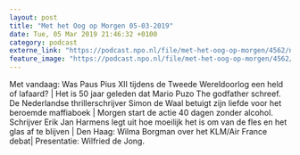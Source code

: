 ```yaml
---
layout: post
title: "Met het Oog op Morgen 05-03-2019"
date: Tue, 05 Mar 2019 21:46:32 +0100
category: podcast
externe_link: "https://podcast.npo.nl/file/met-het-oog-op-morgen/4562/nporadio1_met-het-oog-op-morgen_20190305_met-het-oog-op-morgen-05-03-2019_V5KZH1.mp3"
feature_image: "https://podcast.npo.nl/file/met-het-oog-op-morgen/4562/nporadio1_met-het-oog-op-morgen_20190305_met-het-oog-op-morgen-05-03-2019_V5KZH1.mp3"
---
```


Met vandaag: Was Paus Pius XII tijdens de Tweede Wereldoorlog een held of lafaard? | Het is 50 jaar geleden dat Mario Puzo The godfather schreef. De Nederlandse thrillerschrijver Simon de Waal betuigt zijn liefde voor het beroemde maffiaboek | Morgen start de actie 40 dagen zonder alcohol. Schrijver Erik Jan Harmens legt uit hoe moeilijk het is om van de fles en het glas af te blijven | Den Haag: Wilma Borgman over het KLM/Air France debat| Presentatie: Wilfried de Jong.

